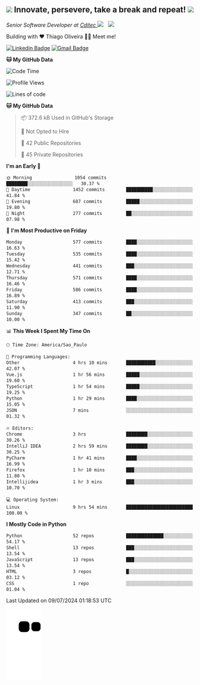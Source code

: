 <h2><img src="https://emojis.slackmojis.com/emojis/images/1531849430/4246/blob-sunglasses.gif?1531849430" width="30"/> Innovate, persevere, take a break and repeat! <img src="https://media.giphy.com/media/12oufCB0MyZ1Go/giphy.gif" width="50"></h2>
<img align='right' src="https://media.giphy.com/media/M9gbBd9nbDrOTu1Mqx/giphy.gif" width="230">
<p><em>Senior Software Developer at <a href="https://www.cditec.com.br/">Cditec
</a><img src="https://media.giphy.com/media/WUlplcMpOCEmTGBtBW/giphy.gif" width="30"> 
</em></p>



Building with ❤️ Thiago Oliveira 👋🏽 Meet me!

[![Linkedin Badge](https://img.shields.io/badge/-Thiago-blue?style=flat-square&logo=Linkedin&logoColor=white&link=https://www.linkedin.com/in/tgmarinho/)](https://www.linkedin.com/in/thiagoceconelo/) 
[![Gmail Badge](https://img.shields.io/badge/-thiceconelo@gmail.com-c14438?style=flat-square&logo=Gmail&logoColor=white&link=mailto:thiceconelo@gmail.com)](mailto:thiceconelo@gmail.com)

</em></p>

<!-- <span style="height ">
![Anurag's GitHub stats](https://github-readme-stats.vercel.app/api?username=arthurspk&show_icons=true&theme=tokyonight)
</span> -->

**🐱 My GitHub Data** 
<!--START_SECTION:waka-->
![Code Time](http://img.shields.io/badge/Code%20Time-1%2C459%20hrs%2021%20mins-blue)

![Profile Views](http://img.shields.io/badge/Profile%20Views-0-blue)

![Lines of code](https://img.shields.io/badge/From%20Hello%20World%20I%27ve%20Written-4.9%20million%20lines%20of%20code-blue)

**🐱 My GitHub Data** 

> 📦 372.6 kB Used in GitHub's Storage 
 > 
> 🚫 Not Opted to Hire
 > 
> 📜 42 Public Repositories 
 > 
> 🔑 45 Private Repositories 
 > 
**I'm an Early 🐤** 

```text
🌞 Morning                1054 commits        ████████░░░░░░░░░░░░░░░░░   30.37 % 
🌆 Daytime                1452 commits        ██████████░░░░░░░░░░░░░░░   41.84 % 
🌃 Evening                687 commits         █████░░░░░░░░░░░░░░░░░░░░   19.80 % 
🌙 Night                  277 commits         ██░░░░░░░░░░░░░░░░░░░░░░░   07.98 % 
```
📅 **I'm Most Productive on Friday** 

```text
Monday                   577 commits         ████░░░░░░░░░░░░░░░░░░░░░   16.63 % 
Tuesday                  535 commits         ████░░░░░░░░░░░░░░░░░░░░░   15.42 % 
Wednesday                441 commits         ███░░░░░░░░░░░░░░░░░░░░░░   12.71 % 
Thursday                 571 commits         ████░░░░░░░░░░░░░░░░░░░░░   16.46 % 
Friday                   586 commits         ████░░░░░░░░░░░░░░░░░░░░░   16.89 % 
Saturday                 413 commits         ███░░░░░░░░░░░░░░░░░░░░░░   11.90 % 
Sunday                   347 commits         ██░░░░░░░░░░░░░░░░░░░░░░░   10.00 % 
```


📊 **This Week I Spent My Time On** 

```text
🕑︎ Time Zone: America/Sao_Paulo

💬 Programming Languages: 
Other                    4 hrs 10 mins       ███████████░░░░░░░░░░░░░░   42.07 % 
Vue.js                   1 hr 56 mins        █████░░░░░░░░░░░░░░░░░░░░   19.60 % 
TypeScript               1 hr 54 mins        █████░░░░░░░░░░░░░░░░░░░░   19.25 % 
Python                   1 hr 29 mins        ████░░░░░░░░░░░░░░░░░░░░░   15.05 % 
JSON                     7 mins              ░░░░░░░░░░░░░░░░░░░░░░░░░   01.32 % 

🔥 Editors: 
Chrome                   3 hrs               ████████░░░░░░░░░░░░░░░░░   30.26 % 
IntelliJ IDEA            2 hrs 59 mins       ████████░░░░░░░░░░░░░░░░░   30.25 % 
PyCharm                  1 hr 41 mins        ████░░░░░░░░░░░░░░░░░░░░░   16.99 % 
Firefox                  1 hr 10 mins        ███░░░░░░░░░░░░░░░░░░░░░░   11.80 % 
Intellijidea             1 hr 3 mins         ███░░░░░░░░░░░░░░░░░░░░░░   10.70 % 

💻 Operating System: 
Linux                    9 hrs 54 mins       █████████████████████████   100.00 % 
```

**I Mostly Code in Python** 

```text
Python                   52 repos            ██████████████░░░░░░░░░░░   54.17 % 
Shell                    13 repos            ███░░░░░░░░░░░░░░░░░░░░░░   13.54 % 
JavaScript               13 repos            ███░░░░░░░░░░░░░░░░░░░░░░   13.54 % 
HTML                     3 repos             █░░░░░░░░░░░░░░░░░░░░░░░░   03.12 % 
CSS                      1 repo              ░░░░░░░░░░░░░░░░░░░░░░░░░   01.04 % 
```




 Last Updated on 09/07/2024 01:18:53 UTC
<!--END_SECTION:waka-->

![Snake animation](https://github.com/rafaballerini/rafaballerini/blob/output/github-contribution-grid-snake.svg)


<!---
ceconelo/ceconelo is a ✨ special ✨ repository because its `README.md` (this file) appears on your GitHub profile.
You can click the Preview link to take a look at your changes.
--->
